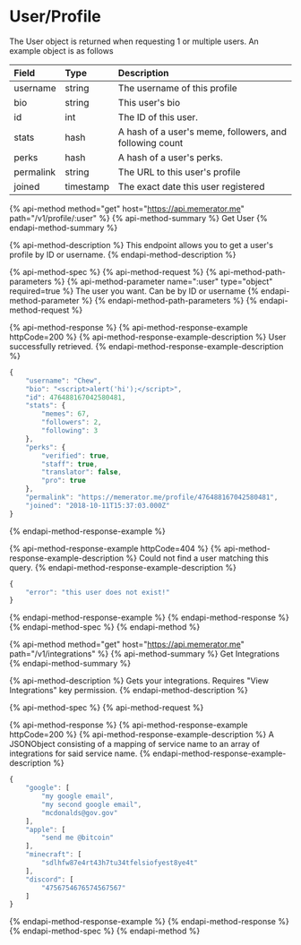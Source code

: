 # User/Profile

The User object is returned when requesting 1 or multiple users. An example object is as follows

| Field | Type | Description |
| :--- | :--- | :--- |
| username | string | The username of this profile |
| bio | string | This user's bio |
| id | int | The ID of this user. |
| stats | hash | A hash of a user's meme, followers, and following count |
| perks | hash | A hash of a user's perks. |
| permalink | string | The URL to this user's profile |
| joined | timestamp | The exact date this user registered |

{% api-method method="get" host="https://api.memerator.me" path="/v1/profile/:user" %}
{% api-method-summary %}
Get User
{% endapi-method-summary %}

{% api-method-description %}
This endpoint allows you to get a user's profile by ID or username.
{% endapi-method-description %}

{% api-method-spec %}
{% api-method-request %}
{% api-method-path-parameters %}
{% api-method-parameter name=":user" type="object" required=true %}
The user you want. Can be by ID or username
{% endapi-method-parameter %}
{% endapi-method-path-parameters %}
{% endapi-method-request %}

{% api-method-response %}
{% api-method-response-example httpCode=200 %}
{% api-method-response-example-description %}
User successfully retrieved.
{% endapi-method-response-example-description %}

```javascript
{
    "username": "Chew",
    "bio": "<script>alert('hi');</script>",
    "id": 476488167042580481,
    "stats": {
        "memes": 67,
        "followers": 2,
        "following": 3
    },
    "perks": {
        "verified": true,
        "staff": true,
        "translator": false,
        "pro": true
    },
    "permalink": "https://memerator.me/profile/476488167042580481",
    "joined": "2018-10-11T15:37:03.000Z"
}
```
{% endapi-method-response-example %}

{% api-method-response-example httpCode=404 %}
{% api-method-response-example-description %}
Could not find a user matching this query.
{% endapi-method-response-example-description %}

```javascript
{
    "error": "this user does not exist!"
}
```
{% endapi-method-response-example %}
{% endapi-method-response %}
{% endapi-method-spec %}
{% endapi-method %}

{% api-method method="get" host="https://api.memerator.me" path="/v1/integrations" %}
{% api-method-summary %}
Get Integrations
{% endapi-method-summary %}

{% api-method-description %}
Gets your integrations. Requires "View Integrations" key permission.
{% endapi-method-description %}

{% api-method-spec %}
{% api-method-request %}

{% api-method-response %}
{% api-method-response-example httpCode=200 %}
{% api-method-response-example-description %}
A JSONObject consisting of a mapping of service name to an array of integrations for said service name.
{% endapi-method-response-example-description %}

```javascript
{
    "google": [
        "my google email",
        "my second google email",
        "mcdonalds@gov.gov"
    ],
    "apple": [
        "send me @bitcoin"
    ],
    "minecraft": [
        "sdlhfw87e4rt43h7tu34tfelsiofyest8ye4t"
    ],
    "discord": [
        "4756754676574567567"
    ]
}
```
{% endapi-method-response-example %}
{% endapi-method-response %}
{% endapi-method-spec %}
{% endapi-method %}



